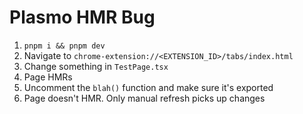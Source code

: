 # Plasmo HMR Bug

1. `pnpm i && pnpm dev`
1. Navigate to `chrome-extension://<EXTENSION_ID>/tabs/index.html`
1. Change something in `TestPage.tsx`
1. Page HMRs
1. Uncomment the `blah()` function and make sure it's exported
1. Page doesn't HMR. Only manual refresh picks up changes
